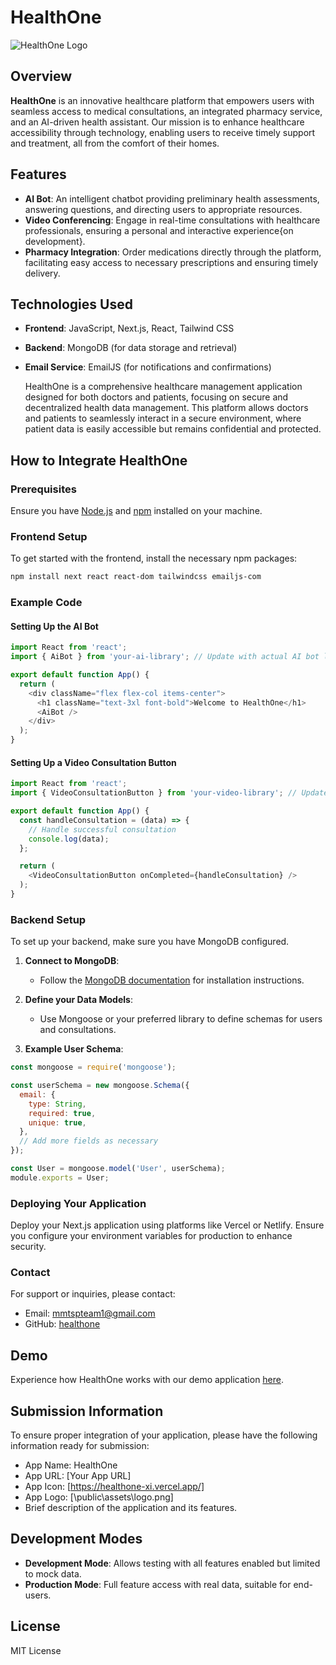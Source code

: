 # HealthOne

![HealthOne Logo](/public/assets/logo.png) <!-- Replace with your logo link -->


## Overview
**HealthOne** is an innovative healthcare platform that empowers users with seamless access to medical consultations, an integrated pharmacy service, and an AI-driven health assistant. Our mission is to enhance healthcare accessibility through technology, enabling users to receive timely support and treatment, all from the comfort of their homes.

## Features
- **AI Bot**: An intelligent chatbot providing preliminary health assessments, answering questions, and directing users to appropriate resources.
- **Video Conferencing**: Engage in real-time consultations with healthcare professionals, ensuring a personal and interactive experience{on development}.
- **Pharmacy Integration**: Order medications directly through the platform, facilitating easy access to necessary prescriptions and ensuring timely delivery.


## Technologies Used
- **Frontend**: JavaScript, Next.js, React, Tailwind CSS
- **Backend**: MongoDB (for data storage and retrieval)
- **Email Service**: EmailJS (for notifications and confirmations)
  
  HealthOne is a comprehensive healthcare management application designed for both doctors and patients, focusing on secure and decentralized health data management. This platform allows doctors and patients to seamlessly interact in a secure environment, where patient data is easily accessible but remains confidential and protected.


## How to Integrate HealthOne

### Prerequisites
Ensure you have [Node.js](https://nodejs.org/) and [npm](https://www.npmjs.com/) installed on your machine.

### Frontend Setup
To get started with the frontend, install the necessary npm packages:

```bash
npm install next react react-dom tailwindcss emailjs-com
```

### Example Code

#### Setting Up the AI Bot
```javascript
import React from 'react';
import { AiBot } from 'your-ai-library'; // Update with actual AI bot library import

export default function App() {
  return (
    <div className="flex flex-col items-center">
      <h1 className="text-3xl font-bold">Welcome to HealthOne</h1>
      <AiBot />
    </div>
  );
}
```

#### Setting Up a Video Consultation Button
```javascript
import React from 'react';
import { VideoConsultationButton } from 'your-video-library'; // Update with actual video library import

export default function App() {
  const handleConsultation = (data) => {
    // Handle successful consultation
    console.log(data);
  };

  return (
    <VideoConsultationButton onCompleted={handleConsultation} />
  );
}
```

### Backend Setup
To set up your backend, make sure you have MongoDB configured.

1. **Connect to MongoDB**:
   - Follow the [MongoDB documentation](https://docs.mongodb.com/manual/installation/) for installation instructions.
   
2. **Define your Data Models**:
   - Use Mongoose or your preferred library to define schemas for users and consultations.

3. **Example User Schema**:
```javascript
const mongoose = require('mongoose');

const userSchema = new mongoose.Schema({
  email: {
    type: String,
    required: true,
    unique: true,
  },
  // Add more fields as necessary
});

const User = mongoose.model('User', userSchema);
module.exports = User;
```

### Deploying Your Application
Deploy your Next.js application using platforms like Vercel or Netlify. Ensure you configure your environment variables for production to enhance security.

### Contact
For support or inquiries, please contact:
- Email: [mmtspteam1@gmail.com](mailto:mmtspteam1@gmail.com)
- GitHub: [healthone](https://github.com/mmtspteam1/healthone)

## Demo
Experience how HealthOne works with our demo application [here](https://healthone-xi.vercel.app/).

## Submission Information
To ensure proper integration of your application, please have the following information ready for submission:
- App Name: HealthOne
- App URL: [Your App URL]
- App Icon: [https://healthone-xi.vercel.app/]
- App Logo: [\public\assets\logo.png]
- Brief description of the application and its features.

## Development Modes
- **Development Mode**: Allows testing with all features enabled but limited to mock data.
- **Production Mode**: Full feature access with real data, suitable for end-users.

## License
MIT License
